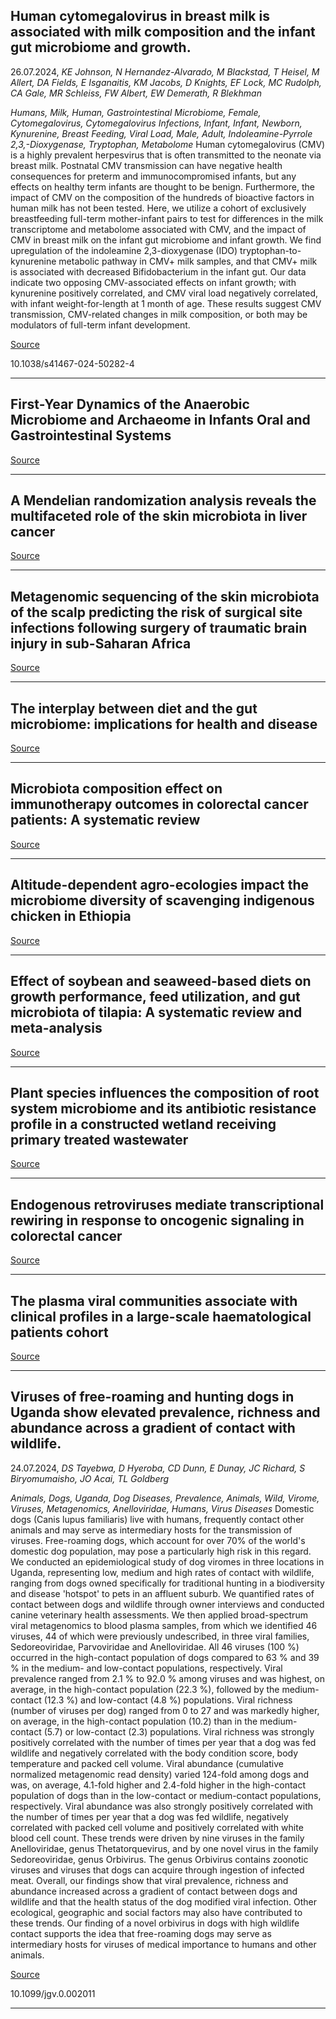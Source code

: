 ## Human cytomegalovirus in breast milk is associated with milk composition and the infant gut microbiome and growth.
 26.07.2024, _KE Johnson, N Hernandez-Alvarado, M Blackstad, T Heisel, M Allert, DA Fields, E Isganaitis, KM Jacobs, D Knights, EF Lock, MC Rudolph, CA Gale, MR Schleiss, FW Albert, EW Demerath, R Blekhman_


_Humans, Milk, Human, Gastrointestinal Microbiome, Female, Cytomegalovirus, Cytomegalovirus Infections, Infant, Infant, Newborn, Kynurenine, Breast Feeding, Viral Load, Male, Adult, Indoleamine-Pyrrole 2,3,-Dioxygenase, Tryptophan, Metabolome_
Human cytomegalovirus (CMV) is a highly prevalent herpesvirus that is often transmitted to the neonate via breast milk. Postnatal CMV transmission can have negative health consequences for preterm and immunocompromised infants, but any effects on healthy term infants are thought to be benign. Furthermore, the impact of CMV on the composition of the hundreds of bioactive factors in human milk has not been tested. Here, we utilize a cohort of exclusively breastfeeding full-term mother-infant pairs to test for differences in the milk transcriptome and metabolome associated with CMV, and the impact of CMV in breast milk on the infant gut microbiome and infant growth. We find upregulation of the indoleamine 2,3-dioxygenase (IDO) tryptophan-to-kynurenine metabolic pathway in CMV+ milk samples, and that CMV+ milk is associated with decreased Bifidobacterium in the infant gut. Our data indicate two opposing CMV-associated effects on infant growth; with kynurenine positively correlated, and CMV viral load negatively correlated, with infant weight-for-length at 1 month of age. These results suggest CMV transmission, CMV-related changes in milk composition, or both may be modulators of full-term infant development.

[Source](https://www.nature.com/articles/s41467-024-50282-4)

10.1038/s41467-024-50282-4

---

## First-Year Dynamics of the Anaerobic Microbiome and Archaeome in Infants Oral and Gastrointestinal Systems

[Source](https://www.biorxiv.org/content/10.1101/2024.07.24.604926v1)

---

## A Mendelian randomization analysis reveals the multifaceted role of the skin microbiota in liver cancer

[Source](https://www.frontiersin.org/journals/microbiology/articles/10.3389/fmicb.2024.1422132/full)

---

## Metagenomic sequencing of the skin microbiota of the scalp predicting the risk of surgical site infections following surgery of traumatic brain injury in sub-Saharan Africa

[Source](https://journals.plos.org/plosone/article?id=10.1371/journal.pone.0303483)

---

## The interplay between diet and the gut microbiome: implications for health and disease

[Source](https://www.nature.com/articles/s41579-024-01068-4)

---

## Microbiota composition effect on immunotherapy outcomes in colorectal cancer patients: A systematic review

[Source](https://journals.plos.org/plosone/article?id=10.1371/journal.pone.0307639)

---

## Altitude-dependent agro-ecologies impact the microbiome diversity of scavenging indigenous chicken in Ethiopia

[Source](https://microbiomejournal.biomedcentral.com/articles/10.1186/s40168-024-01847-4)

---

## Effect of soybean and seaweed-based diets on growth performance, feed utilization, and gut microbiota of tilapia: A systematic review and meta-analysis

[Source](https://journals.plos.org/plosone/article?id=10.1371/journal.pone.0293775)

---

## Plant species influences the composition of root system microbiome and its antibiotic resistance profile in a constructed wetland receiving primary treated wastewater

[Source](https://www.frontiersin.org/journals/microbiology/articles/10.3389/fmicb.2024.1436122/full)

---

## Endogenous retroviruses mediate transcriptional rewiring in response to oncogenic signaling in colorectal cancer

[Source](https://www.science.org/doi/10.1126/sciadv.ado1218)

---

## The plasma viral communities associate with clinical profiles in a large-scale haematological patients cohort

[Source](https://microbiomejournal.biomedcentral.com/articles/10.1186/s40168-024-01855-4)

---

## Viruses of free-roaming and hunting dogs in Uganda show elevated prevalence, richness and abundance across a gradient of contact with wildlife.
 24.07.2024, _DS Tayebwa, D Hyeroba, CD Dunn, E Dunay, JC Richard, S Biryomumaisho, JO Acai, TL Goldberg_


_Animals, Dogs, Uganda, Dog Diseases, Prevalence, Animals, Wild, Virome, Viruses, Metagenomics, Anelloviridae, Humans, Virus Diseases_
Domestic dogs (Canis lupus familiaris) live with humans, frequently contact other animals and may serve as intermediary hosts for the transmission of viruses. Free-roaming dogs, which account for over 70% of the world's domestic dog population, may pose a particularly high risk in this regard. We conducted an epidemiological study of dog viromes in three locations in Uganda, representing low, medium and high rates of contact with wildlife, ranging from dogs owned specifically for traditional hunting in a biodiversity and disease 'hotspot' to pets in an affluent suburb. We quantified rates of contact between dogs and wildlife through owner interviews and conducted canine veterinary health assessments. We then applied broad-spectrum viral metagenomics to blood plasma samples, from which we identified 46 viruses, 44 of which were previously undescribed, in three viral families, Sedoreoviridae, Parvoviridae and Anelloviridae. All 46 viruses (100 %) occurred in the high-contact population of dogs compared to 63 % and 39 % in the medium- and low-contact populations, respectively. Viral prevalence ranged from 2.1 % to 92.0 % among viruses and was highest, on average, in the high-contact population (22.3 %), followed by the medium-contact (12.3 %) and low-contact (4.8 %) populations. Viral richness (number of viruses per dog) ranged from 0 to 27 and was markedly higher, on average, in the high-contact population (10.2) than in the medium-contact (5.7) or low-contact (2.3) populations. Viral richness was strongly positively correlated with the number of times per year that a dog was fed wildlife and negatively correlated with the body condition score, body temperature and packed cell volume. Viral abundance (cumulative normalized metagenomic read density) varied 124-fold among dogs and was, on average, 4.1-fold higher and 2.4-fold higher in the high-contact population of dogs than in the low-contact or medium-contact populations, respectively. Viral abundance was also strongly positively correlated with the number of times per year that a dog was fed wildlife, negatively correlated with packed cell volume and positively correlated with white blood cell count. These trends were driven by nine viruses in the family Anelloviridae, genus Thetatorquevirus, and by one novel virus in the family Sedoreoviridae, genus Orbivirus. The genus Orbivirus contains zoonotic viruses and viruses that dogs can acquire through ingestion of infected meat. Overall, our findings show that viral prevalence, richness and abundance increased across a gradient of contact between dogs and wildlife and that the health status of the dog modified viral infection. Other ecological, geographic and social factors may also have contributed to these trends. Our finding of a novel orbivirus in dogs with high wildlife contact supports the idea that free-roaming dogs may serve as intermediary hosts for viruses of medical importance to humans and other animals.

[Source](https://www.microbiologyresearch.org/content/journal/jgv/10.1099/jgv.0.002011)

10.1099/jgv.0.002011

---

